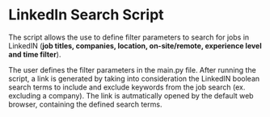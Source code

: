 # LinkedIn Search Script

The script allows the use to define filter parameters to search for jobs in LinkedIN (**job titles, companies, location, on-site/remote, experience level and time filter**).

The user defines the filter parameters in the main.py file. After running the script, a link is generated by taking into consideration the LinkedIN boolean search terms to include and exclude keywords from the job search (ex. excluding a company). 
The link is autmatically opened by the default web browser, containing the defined search terms.
